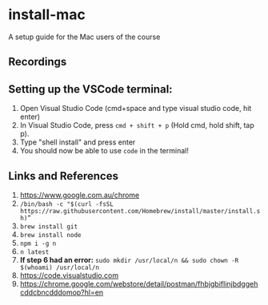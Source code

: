 # install-mac
A setup guide for the Mac users of the course

## Recordings

## Setting up the VSCode terminal:
1. Open Visual Studio Code (cmd+space and type visual studio code, hit enter)
2. In Visual Studio Code, press `cmd + shift + p` (Hold cmd, hold shift, tap p). 
3. Type "shell install" and press enter
4. You should now be able to use `code` in the terminal!
 
## Links and References
1. https://www.google.com.au/chrome
2. `/bin/bash -c "$(curl -fsSL https://raw.githubusercontent.com/Homebrew/install/master/install.sh)”`
3. `brew install git`
4. `brew install node`
5. `npm i -g n`
6. `n latest`
7. **If step 6 had an error:** `sudo mkdir /usr/local/n && sudo chown -R $(whoami) /usr/local/n`
8. https://code.visualstudio.com
9. https://chrome.google.com/webstore/detail/postman/fhbjgbiflinjbdggehcddcbncdddomop?hl=en
